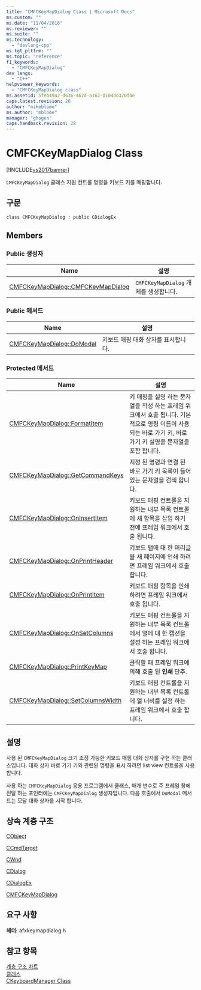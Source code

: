 ```yaml
---
title: "CMFCKeyMapDialog Class | Microsoft Docs"
ms.custom: ""
ms.date: "11/04/2016"
ms.reviewer: ""
ms.suite: ""
ms.technology: 
  - "devlang-cpp"
ms.tgt_pltfrm: ""
ms.topic: "reference"
f1_keywords: 
  - "CMFCKeyMapDialog"
dev_langs: 
  - "C++"
helpviewer_keywords: 
  - "CMFCKeyMapDialog class"
ms.assetid: 5feb4942-d636-462d-a162-0104dd320f4e
caps.latest.revision: 26
author: "mikeblome"
ms.author: "mblome"
manager: "ghogen"
caps.handback.revision: 28
---
```

# CMFCKeyMapDialog Class
[!INCLUDE[vs2017banner](../../assembler/inline/includes/vs2017banner.md)]

`CMFCKeyMapDialog` 클래스 지원 컨트롤 명령을 키보드 키를 매핑합니다.  
  
## 구문  
  
```  
class CMFCKeyMapDialog : public CDialogEx  
```  
  
## Members  
  
### Public 생성자  
  
|Name|설명|  
|----------|--------|  
|[CMFCKeyMapDialog::CMFCKeyMapDialog](../Topic/CMFCKeyMapDialog::CMFCKeyMapDialog.md)|`CMFCKeyMapDialog` 개체를 생성합니다.|  
  
### Public 메서드  
  
|Name|설명|  
|----------|--------|  
|[CMFCKeyMapDialog::DoModal](../Topic/CMFCKeyMapDialog::DoModal.md)|키보드 매핑 대화 상자를 표시합니다.|  
  
### Protected 메서드  
  
|Name|설명|  
|----------|--------|  
|[CMFCKeyMapDialog::FormatItem](../Topic/CMFCKeyMapDialog::FormatItem.md)|키 매핑을 설명 하는 문자열을 작성 하는 프레임 워크에서 호출 됩니다.  기본적으로 명령 이름이 사용 되는 바로 가기 키, 바로 가기 키 설명을 문자열을 포함 합니다.|  
|[CMFCKeyMapDialog::GetCommandKeys](../Topic/CMFCKeyMapDialog::GetCommandKeys.md)|지정 된 명령과 연결 된 바로 가기 키 목록이 들어 있는 문자열을 검색 합니다.|  
|[CMFCKeyMapDialog::OnInsertItem](../Topic/CMFCKeyMapDialog::OnInsertItem.md)|키보드 매핑 컨트롤을 지 원하는 내부 목록 컨트롤에 새 항목을 삽입 하기 전에 프레임 워크에서 호출 됩니다.|  
|[CMFCKeyMapDialog::OnPrintHeader](../Topic/CMFCKeyMapDialog::OnPrintHeader.md)|키보드 맵에 대 한 머리글을 새 페이지에 인쇄 하려면 프레임 워크에서 호출 합니다.|  
|[CMFCKeyMapDialog::OnPrintItem](../Topic/CMFCKeyMapDialog::OnPrintItem.md)|키보드 매핑 항목을 인쇄 하려면 프레임 워크에서 호출 됩니다.|  
|[CMFCKeyMapDialog::OnSetColumns](../Topic/CMFCKeyMapDialog::OnSetColumns.md)|키보드 매핑 컨트롤을 지 원하는 내부 목록 컨트롤에서 열에 대 한 캡션을 설정 하는 프레임 워크에서 호출 합니다.|  
|[CMFCKeyMapDialog::PrintKeyMap](../Topic/CMFCKeyMapDialog::PrintKeyMap.md)|클릭할 때 프레임 워크에 의해 호출 된  **인쇄** 단추.|  
|[CMFCKeyMapDialog::SetColumnsWidth](../Topic/CMFCKeyMapDialog::SetColumnsWidth.md)|키보드 매핑 컨트롤을 지 원하는 내부 목록 컨트롤에 열 너비를 설정 하는 프레임 워크에서 호출 합니다.|  
  
## 설명  
 사용 된 `CMFCKeyMapDialog` 크기 조정 가능한 키보드 매핑 대화 상자를 구현 하는 클래스입니다.  대화 상자 바로 가기 키와 관련된 명령을 표시 하려면 list view 컨트롤을 사용 합니다.  
  
 사용 하는 `CMFCKeyMapDialog` 응용 프로그램에서 클래스, 매개 변수로 주 프레임 창에 전달 하는 포인터에는 `CMFCKeyMapDialog` 생성자입니다.  다음 호출에서 `DoModal` 메서드는 모달 대화 상자를 시작 합니다.  
  
## 상속 계층 구조  
 [CObject](../../mfc/reference/cobject-class.md)  
  
 [CCmdTarget](../../mfc/reference/ccmdtarget-class.md)  
  
 [CWnd](../../mfc/reference/cwnd-class.md)  
  
 [CDialog](../../mfc/reference/cdialog-class.md)  
  
 [CDialogEx](../../mfc/reference/cdialogex-class.md)  
  
 [CMFCKeyMapDialog](../../mfc/reference/cmfckeymapdialog-class.md)  
  
## 요구 사항  
 **헤더:** afxkeymapdialog.h  
  
## 참고 항목  
 [계층 구조 차트](../../mfc/hierarchy-chart.md)   
 [클래스](../../mfc/reference/mfc-classes.md)   
 [CKeyboardManager Class](../../mfc/reference/ckeyboardmanager-class.md)